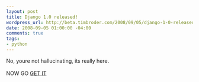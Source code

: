 ```yaml
--- 
layout: post
title: Django 1.0 released!
wordpress_url: http://beta.timbroder.com/2008/09/05/django-1-0-released/
date: 2008-09-05 01:00:00 -04:00
comments: true
tags: 
- python
---
```

No, youre not hallucinating, its really here.<br />
<br />
NOW GO <a href="http://www.djangoproject.com/download/">GET IT</a>
